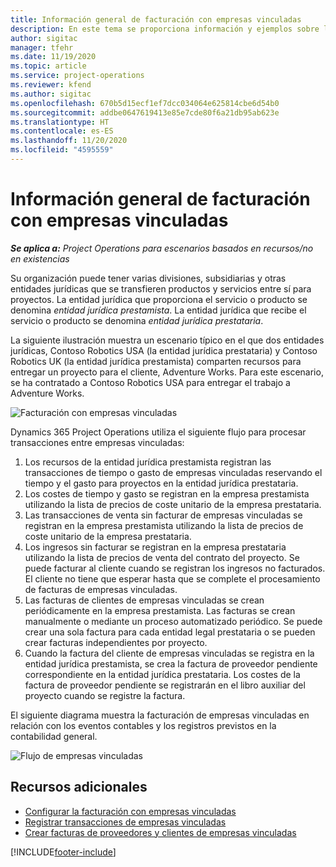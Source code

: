 ```yaml
---
title: Información general de facturación con empresas vinculadas
description: En este tema se proporciona información y ejemplos sobre la facturación con empresas vinculadas para proyectos.
author: sigitac
manager: tfehr
ms.date: 11/19/2020
ms.topic: article
ms.service: project-operations
ms.reviewer: kfend
ms.author: sigitac
ms.openlocfilehash: 670b5d15ecf1ef7dcc034064e625814cbe6d54b0
ms.sourcegitcommit: addbe0647619413e85e7cde80f6a21db95ab623e
ms.translationtype: HT
ms.contentlocale: es-ES
ms.lasthandoff: 11/20/2020
ms.locfileid: "4595559"
---
```

# <a name="intercompany-invoicing-overview"></a>Información general de facturación con empresas vinculadas

_**Se aplica a:** Project Operations para escenarios basados en recursos/no en existencias_

Su organización puede tener varias divisiones, subsidiarias y otras entidades jurídicas que se transfieren productos y servicios entre sí para proyectos. La entidad jurídica que proporciona el servicio o producto se denomina *entidad jurídica prestamista*. La entidad jurídica que recibe el servicio o producto se denomina *entidad jurídica prestataria*.

La siguiente ilustración muestra un escenario típico en el que dos entidades jurídicas, Contoso Robotics USA (la entidad jurídica prestataria) y Contoso Robotics UK (la entidad jurídica prestamista) comparten recursos para entregar un proyecto para el cliente, Adventure Works. Para este escenario, se ha contratado a Contoso Robotics USA para entregar el trabajo a Adventure Works.

![Facturación con empresas vinculadas](./media/IntercompanyScenario.png) 

Dynamics 365 Project Operations utiliza el siguiente flujo para procesar transacciones entre empresas vinculadas:

1. Los recursos de la entidad jurídica prestamista registran las transacciones de tiempo o gasto de empresas vinculadas reservando el tiempo y el gasto para proyectos en la entidad jurídica prestataria.
2. Los costes de tiempo y gasto se registran en la empresa prestamista utilizando la lista de precios de coste unitario de la empresa prestataria.
3. Las transacciones de venta sin facturar de empresas vinculadas se registran en la empresa prestamista utilizando la lista de precios de coste unitario de la empresa prestataria.
4. Los ingresos sin facturar se registran en la empresa prestataria utilizando la lista de precios de venta del contrato del proyecto. Se puede facturar al cliente cuando se registran los ingresos no facturados. El cliente no tiene que esperar hasta que se complete el procesamiento de facturas de empresas vinculadas.
5. Las facturas de clientes de empresas vinculadas se crean periódicamente en la empresa prestamista. Las facturas se crean manualmente o mediante un proceso automatizado periódico. Se puede crear una sola factura para cada entidad legal prestataria o se pueden crear facturas independientes por proyecto.
6. Cuando la factura del cliente de empresas vinculadas se registra en la entidad jurídica prestamista, se crea la factura de proveedor pendiente correspondiente en la entidad jurídica prestataria. Los costes de la factura de proveedor pendiente se registrarán en el libro auxiliar del proyecto cuando se registre la factura.

El siguiente diagrama muestra la facturación de empresas vinculadas en relación con los eventos contables y los registros previstos en la contabilidad general.

![Flujo de empresas vinculadas](./media/IntercompanyFlow.png)

## <a name="additional-resources"></a>Recursos adicionales

- [Configurar la facturación con empresas vinculadas](configure-intercompany-invoicing.md)
- [Registrar transacciones de empresas vinculadas](create-intercompany-transactions.md)
- [Crear facturas de proveedores y clientes de empresas vinculadas](create-intercompany-customer-vendor-invoices.md)


[!INCLUDE[footer-include](../includes/footer-banner.md)]